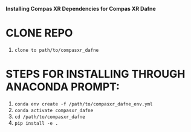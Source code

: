 __Installing Compas XR Dependencies for Compas XR Dafne__

# CLONE REPO
1. `clone to path/to/compasxr_dafne`

# STEPS FOR INSTALLING THROUGH ANACONDA PROMPT:
1. `conda env create -f /path/to/compasxr_dafne_env.yml`
2. `conda activate compasxr_dafne`
3. `cd /path/to/compasxr_dafne`
4. `pip install -e .`
